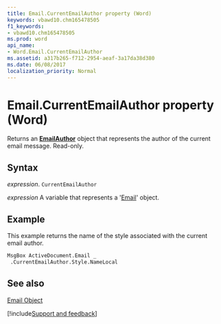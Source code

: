 ```yaml
---
title: Email.CurrentEmailAuthor property (Word)
keywords: vbawd10.chm165478505
f1_keywords:
- vbawd10.chm165478505
ms.prod: word
api_name:
- Word.Email.CurrentEmailAuthor
ms.assetid: a317b265-f712-2954-aeaf-3a17da38d380
ms.date: 06/08/2017
localization_priority: Normal
---
```



# Email.CurrentEmailAuthor property (Word)

Returns an  **[EmailAuthor](Word.EmailAuthor.md)** object that represents the author of the current email message. Read-only.


## Syntax

_expression_. `CurrentEmailAuthor`

_expression_ A variable that represents a '[Email](Word.Email.md)' object.


## Example

This example returns the name of the style associated with the current email author.


```vb
MsgBox ActiveDocument.Email _ 
 .CurrentEmailAuthor.Style.NameLocal
```


## See also


[Email Object](Word.Email.md)

[!include[Support and feedback](~/includes/feedback-boilerplate.md)]